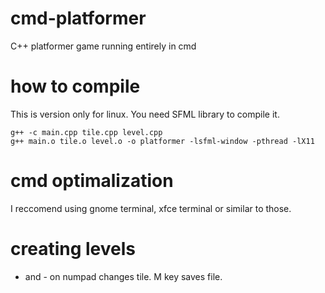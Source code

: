 # cmd-platformer
C++ platformer game running entirely in cmd

# how to compile
This is version only for linux. You need SFML library to compile it.
```
g++ -c main.cpp tile.cpp level.cpp
g++ main.o tile.o level.o -o platformer -lsfml-window -pthread -lX11
```

# cmd optimalization
I reccomend using gnome terminal, xfce terminal or similar to those.

# creating levels
+ and - on numpad changes tile.
M key saves file.


